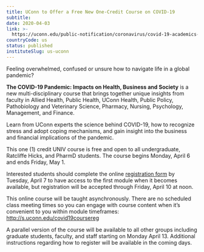 ```yaml
---
title: UConn to Offer a Free New One-Credit Course on COVID-19
subtitle: 
date: 2020-04-03
link: >-
  https://uconn.edu/public-notification/coronavirus/covid-19-academics-and-research/#AR-2020-03-19-a
countryCode: us
status: published
instituteSlug: us-uconn
---
```

Feeling overwhelmed, confused or unsure how to navigate life in a global pandemic?

**The COVID-19 Pandemic: Impacts on Health, Business and Society** is a new multi-disciplinary course that brings together unique insights from faculty in Allied Health, Public Health, UConn Health, Public Policy, Pathobiology and Veterinary Science, Pharmacy, Nursing, Psychology, Management, and Finance.

Learn from UConn experts the science behind COVID-19, how to recognize stress and adopt coping mechanisms, and gain insight into the business and financial implications of the pandemic.

This one (1) credit UNIV course is free and open to all undergraduate, Ratcliffe Hicks, and PharmD students.  The course begins Monday, April 6 and ends Friday, May 1.

Interested students should complete the online [registration form](https://hclleap-prod2.its.uconn.edu/apps/secure/org/app/1f867cac-cd6f-4932-8db0-b0be3adc42f4/launch/index.html?form=F_Form1) by Tuesday, April 7 to have access to the first module when it becomes available, but registration will be accepted through Friday, April 10 at noon.

This online course will be taught asynchronously. There are no scheduled class meeting times so you can engage with course content when it’s convenient to you within module timeframes: <http://s.uconn.edu/covid19coursereg>

A parallel version of the course will be available to all other groups including graduate students, faculty, and staff starting on Monday April 13. Additional instructions regarding how to register will be available in the coming days.
